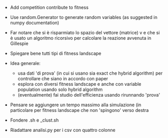 - Add competition contribute to fitness

- Use random.Generator to generate random variables (as suggested in numpy documentation)

- Far notare che si è risparmiato lo spazio del vettore (matrice) v e che si è usato un 
algoritmo ricorsivo per calcolare la reazione avvenuta in Gillespie

- Spiegare bene tutti tipi di fitness landscape

- Idea generale:
  - usa dati 'di prova' (in cui si usano sia exact che hybrid algorithm) per controllare 
  che siano in accordo con paper
  - esplora con diversi fitness landscape e anche con variable population usando solo
  hybrid algorithm
  - (eventualmente) fai studio dell'efficienza usando rirunnando 'prova'

- Pensare se aggiungere un tempo massimo alla simulazione (in particolare per fitness landscape
che non 'spingono' verso destra

- Fondere .sh e \_clust.sh

- Riadattare analisi.py per i csv con quattro colonne
